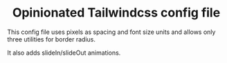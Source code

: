 <h1 align="center"> Opinionated Tailwindcss config file </h1>

This config file uses pixels as spacing and font size units and allows only three utilities for border radius.

It also adds slideIn/slideOut animations.
